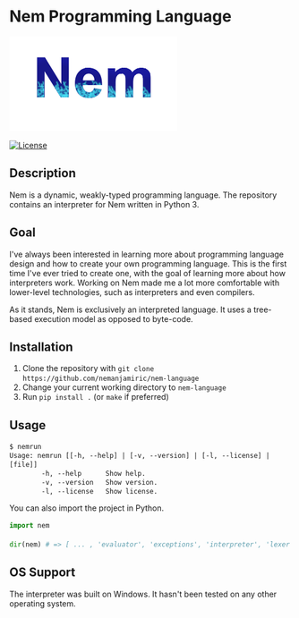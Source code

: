 # Nem Programming Language

![Logo](resources/logo.png)

[![License](https://img.shields.io/badge/License-MIT-blue.svg)](https://github.com/nemanjamiric/nem-language/blob/master/LICENSE)

## Description
Nem is a dynamic, weakly-typed programming language.
The repository contains an interpreter for Nem written in Python 3.

## Goal
I've always been interested in learning more about programming language design and how to create your own programming language.
This is the first time I've ever tried to create one, with the goal of learning more about how interpreters work.
Working on Nem made me a lot more comfortable with lower-level technologies, such as interpreters and even compilers.

As it stands, Nem is exclusively an interpreted language.
It uses a tree-based execution model as opposed to byte-code.

## Installation
1. Clone the repository with `git clone https://github.com/nemanjamiric/nem-language`
2. Change your current working directory to `nem-language`
3. Run `pip install .` (or `make` if preferred)

## Usage
```
$ nemrun
Usage: nemrun [[-h, --help] | [-v, --version] | [-l, --license] | [file]]
        -h, --help      Show help.
        -v, --version   Show version.
        -l, --license   Show license.
```
You can also import the project in Python.
```python
import nem

dir(nem) # => [ ... , 'evaluator', 'exceptions', 'interpreter', 'lexer', 'nem', 'nodes', 'parser', 'symbol_table', 'token_', 'types_']
```

## OS Support
The interpreter was built on Windows.
It hasn't been tested on any other operating system.
